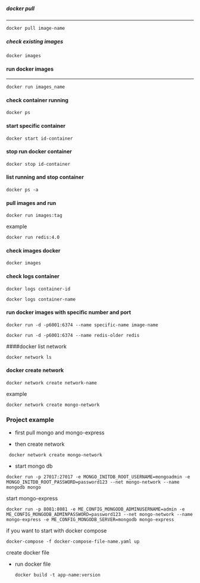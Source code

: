 ##### docker pull
----
```
docker pull image-name
```

##### check existing images
```
docker images
```

#### run docker images
----------

```
docker run images_name
```


#### check container running

```
docker ps
```

#### start specific container

```
docker start id-container
```

#### stop run docker container

```
docker stop id-container
```

#### list running and stop container

```
docker ps -a
```

#### pull images and run

```
docker run images:tag
```
example
```
docker run redis:4.0
```

#### check images docker

```
docker images
```

#### check logs container

```
docker logs container-id
```

```
docker logs container-name
```

#### run docker images with specific number and port

```
docker run -d -p6001:6374 --name specific-name image-name
```

```
docker run -d -p6001:6374 --name redis-older redis
```


####docker list network

```
docker network ls
```

#### docker create network

```
docker network create network-name
```
example


```
docker network create mongo-network
```


### Project example


* first pull mongo and mongo-express

* then create network
 ```
  docker network create mongo-network
 ```

* start mongo db
 ```
 docker run -p 27017:27017 -e MONGO_INITDB_ROOT_USERNAME=mongoadmin -e MONGO_INITDB_ROOT_PASSWORD=password123 --net mongo-network --name mongodb mongo
 ```

 start mongo-express
 ```
 docker run -p 8081:8081 -e ME_CONFIG_MONGODB_ADMINUSERNAME=admin -e ME_CONFIG_MONGODB_ADMINPASSWORD=password123 --net mongo-network --name mongo-express -e ME_CONFIG_MONGODB_SERVER=mongodb mongo-express
 ```

 if you want to start with docker compose
 ```
 docker-compose -f docker-compose-file-name.yaml up
 ```

create docker file
* run docker file 
    ```
    docker build -t app-name:version
    ```